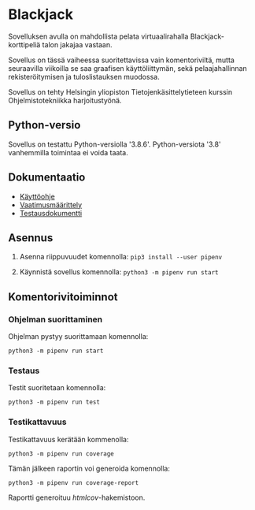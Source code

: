 # Blackjack

Sovelluksen avulla on mahdollista pelata virtuaalirahalla Blackjack-korttipeliä talon jakajaa vastaan.

Sovellus on tässä vaiheessa suoritettavissa vain komentoriviltä, mutta seuraavilla viikoilla se saa graafisen käyttöliittymän, sekä pelaajahallinnan rekisteröitymisen ja tuloslistauksen muodossa.

Sovellus on tehty Helsingin yliopiston Tietojenkäsittelytieteen kurssin Ohjelmistotekniikka harjoitustyönä.

## Python-versio
Sovellus on testattu Python-versiolla '3.8.6'. Python-versiota '3.8' vanhemmilla toimintaa ei voida taata.

## Dokumentaatio
- [Käyttöohje](./Blackjack/dokumentaatio/kayttoohje.md)
- [Vaatimusmäärittely](./Blackjack/dokumentaatio/vaatimusmaarittely.md)
- [Testausdokumentti](./Blackjack/dokumentaatio/testausdokumentti.md)

## Asennus

1. Asenna riippuvuudet komennolla:
```pip3 install --user pipenv```

2. Käynnistä sovellus komennolla:
```python3 -m pipenv run start```

## Komentorivitoiminnot

### Ohjelman suorittaminen

Ohjelman pystyy suorittamaan komennolla:

```python3 -m pipenv run start```

### Testaus

Testit suoritetaan komennolla:

```python3 -m pipenv run test```

### Testikattavuus

Testikattavuus kerätään kommenolla:

```python3 -m pipenv run coverage```

Tämän jälkeen raportin voi generoida komennolla:

```python3 -m pipenv run coverage-report```

Raportti generoituu _htmlcov_-hakemistoon.
